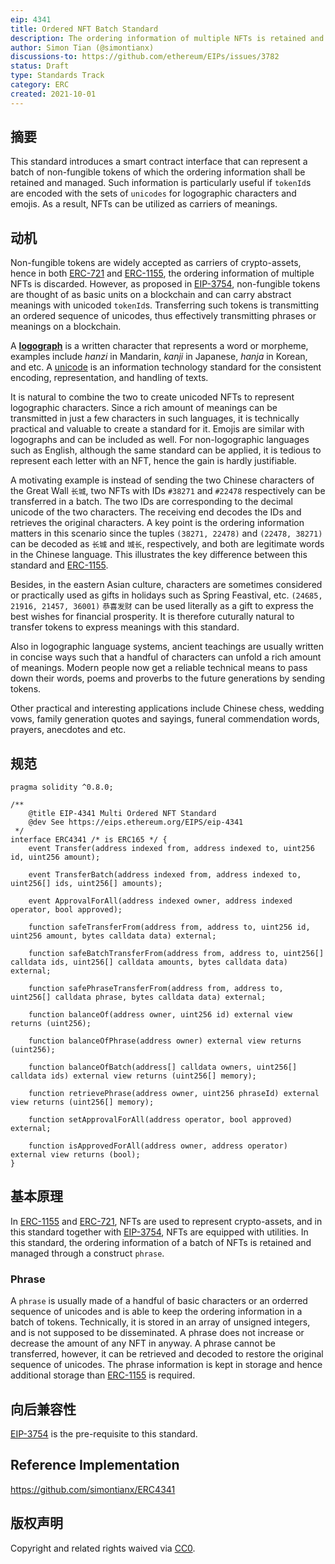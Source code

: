 ```yaml
---
eip: 4341
title: Ordered NFT Batch Standard
description: The ordering information of multiple NFTs is retained and managed
author: Simon Tian (@simontianx)
discussions-to: https://github.com/ethereum/EIPs/issues/3782
status: Draft
type: Standards Track
category: ERC
created: 2021-10-01
---
```


## 摘要
This standard introduces a smart contract interface that can represent a batch of non-fungible tokens of which the ordering information shall be retained and managed. Such information is particularly useful if `tokenId`s are encoded with the sets of `unicodes` for logographic characters and emojis. As a result, NFTs can be utilized as carriers of meanings.

## 动机
Non-fungible tokens are widely accepted as carriers of crypto-assets, hence in both [ERC-721](./eip-721.md) and [ERC-1155](./eip-1155.md), the ordering information of multiple NFTs is discarded. However, as proposed in [EIP-3754](./eip-3754.md), non-fungible tokens are thought of as basic units on a blockchain and can carry abstract meanings with unicoded `tokenId`s. Transferring such tokens is transmitting an ordered sequence of unicodes, thus effectively transmitting phrases or meanings on a blockchain.

A **[logograph](https://en.wikipedia.org/wiki/Logogram)** is a written character that represents a word or morpheme, examples include _hanzi_ in Mandarin, _kanji_ in Japanese, _hanja_ in Korean, and etc. A [unicode](https://en.wikipedia.org/wiki/Unicode) is an information technology standard for the consistent encoding, representation, and handling of texts.

It is natural to combine the two to create unicoded NFTs to represent logographic characters. Since a rich amount of meanings can be transmitted in just a few characters in such languages, it is technically practical and valuable to create a standard for it. Emojis are similar with logographs and can be included as well. For non-logographic languages such as English, although the same standard can be applied, it is tedious to represent each letter with an NFT, hence the gain is hardly justifiable.

A motivating example is instead of sending the two Chinese characters of the Great Wall `长城`, two NFTs with IDs `#38271` and `#22478` respectively can be transferred in a batch. The two IDs are corresponding to the decimal unicode of the two characters. The receiving end decodes the IDs and retrieves the original characters. A key point is the ordering information matters in this scenario since the tuples `(38271, 22478)` and `(22478, 38271)` can be decoded as `长城` and `城长`, respectively, and both are legitimate words in the Chinese language. This illustrates the key difference between this standard and [ERC-1155](./eip-1155.md).

Besides, in the eastern Asian culture, characters are sometimes considered or practically used as gifts in holidays such as Spring Feastival, etc. `(24685, 21916, 21457, 36001)` `恭喜发财` can be used literally as a gift to express the best wishes for financial prosperity. It is therefore cuturally natural to transfer tokens to express meanings with this standard.

Also in logographic language systems, ancient teachings are usually written in concise ways such that a handful of characters can unfold a rich amount of meanings. Modern people now get a reliable technical means to pass down their words, poems and proverbs to the future generations by sending tokens.

Other practical and interesting applications include Chinese chess, wedding vows, family generation quotes and sayings, funeral commendation words, prayers, anecdotes and etc.

## 规范
```
pragma solidity ^0.8.0;

/**
    @title EIP-4341 Multi Ordered NFT Standard
    @dev See https://eips.ethereum.org/EIPS/eip-4341
 */
interface ERC4341 /* is ERC165 */ {
    event Transfer(address indexed from, address indexed to, uint256 id, uint256 amount);

    event TransferBatch(address indexed from, address indexed to, uint256[] ids, uint256[] amounts);

    event ApprovalForAll(address indexed owner, address indexed operator, bool approved);

    function safeTransferFrom(address from, address to, uint256 id, uint256 amount, bytes calldata data) external;

    function safeBatchTransferFrom(address from, address to, uint256[] calldata ids, uint256[] calldata amounts, bytes calldata data) external;

    function safePhraseTransferFrom(address from, address to, uint256[] calldata phrase, bytes calldata data) external;

    function balanceOf(address owner, uint256 id) external view returns (uint256);

    function balanceOfPhrase(address owner) external view returns (uint256);

    function balanceOfBatch(address[] calldata owners, uint256[] calldata ids) external view returns (uint256[] memory);

    function retrievePhrase(address owner, uint256 phraseId) external view returns (uint256[] memory);

    function setApprovalForAll(address operator, bool approved) external;

    function isApprovedForAll(address owner, address operator) external view returns (bool);
}
```

## 基本原理
In [ERC-1155](./eip-1155.md) and [ERC-721](./eip-721.md), NFTs are used to represent crypto-assets, and in this standard together with [EIP-3754](./eip-3754.md), NFTs are equipped with utilities. In this standard, the ordering information of a batch of NFTs is retained and managed through a construct `phrase`.

### Phrase
A `phrase` is usually made of a handful of basic characters or an orderred sequence of unicodes and is able to keep the ordering information in a batch of tokens. Technically, it is stored in an array of unsigned integers, and is not supposed to be disseminated. A phrase does not increase or decrease the amount of any NFT in anyway. A phrase cannot be transferred, however, it can be retrieved and decoded to restore the original sequence of unicodes. The phrase information is kept in storage and hence additional storage than [ERC-1155](./eip-1155.md) is required.

## 向后兼容性
[EIP-3754](./eip-3754.md) is the pre-requisite to this standard.

## Reference Implementation
https://github.com/simontianx/ERC4341

## 版权声明
Copyright and related rights waived via [CC0](../LICENSE.md).

